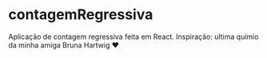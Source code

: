 # contagemRegressiva
Aplicação de contagem regressiva feita em React. Inspiração: ultima químio da minha amiga Bruna Hartwig ♥
